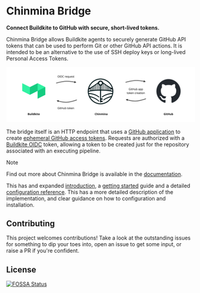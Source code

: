 # Chinmina Bridge

**Connect Buildkite to GitHub with secure, short-lived tokens.**

Chinmina Bridge allows Buildkite agents to securely generate GitHub API tokens
that can be used to perform Git or other GitHub API actions. It is intended to
be an alternative to the use of SSH deploy keys or long-lived Personal Access
Tokens.

![High level Chinmina diagram](docs/chinmina-high-level.png)

The bridge itself is an HTTP endpoint that uses a [GitHub
application][github-app] to create [ephemeral GitHub access
tokens][github-app-tokens]. Requests are authorized with a [Buildkite
OIDC][buildkite-oidc] token, allowing a token to be created just for the
repository associated with an executing pipeline.

> [!NOTE]
> Find out more about Chinmina Bridge is available in the [documentation][docs].
>
> This has and expanded [introduction][docs-intro], a [getting
> started][docs-started] guide and a detailed [configuration
> reference][docs-config]. This has a more detailed description of the
> implementation, and clear guidance on how to configuration and installation.

[github-app]: https://docs.github.com/en/apps
[github-app-tokens]: https://docs.github.com/en/apps/creating-github-apps/authenticating-with-a-github-app/generating-an-installation-access-token-for-a-github-app
[buildkite-oidc]: https://buildkite.com/docs/agent/v3/cli-oidc
[git-credential-helper]: https://git-scm.com/docs/gitcredentials#_custom_helpers

[docs]: https://chinmina.github.io
[docs-intro]: https://chinmina.github.io/introduction/
[docs-started]: https://chinmina.github.io/guides/getting-started/
[docs-config]: https://chinmina.github.io/reference/configuration/

## Contributing

This project welcomes contributions! Take a look at the outstanding issues for
something to dip your toes into, open an issue to get some input, or raise a PR
if you're confident.

## License

[![FOSSA Status](https://app.fossa.com/api/projects/git%2Bgithub.com%2Fchinmina%2Fchinmina-bridge.svg?type=large)](https://app.fossa.com/projects/git%2Bgithub.com%2Fchinmina%2Fchinmina-bridge?ref=badge_large)
